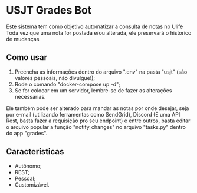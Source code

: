 # USJT Grades Bot

Este sistema tem como objetivo automatizar a consulta de notas no Ulife
Toda vez que uma nota for postada e/ou alterada, ele preservará o historico de mudanças

## Como usar
1) Preencha as informações dentro do arquivo ".env" na pasta "usjt" (são valores pessoais, não divulgue!);
2) Rode o comando "docker-compose up -d";
3) Se for colocar em um servidor, lembre-se de fazer as alterações necessárias.

Ele também pode ser alterado para mandar as notas por onde desejar, seja por e-mail (utilizando ferramentas como SendGrid), Discord (É uma API Rest, basta fazer a requisição pro seu endpoint) e entre outros, basta editar o arquivo popular a função "notify_changes" no arquivo "tasks.py" dentro do app "grades".


## Caracteristicas
- Autônomo;
- REST;
- Pessoal;
- Customizável.
